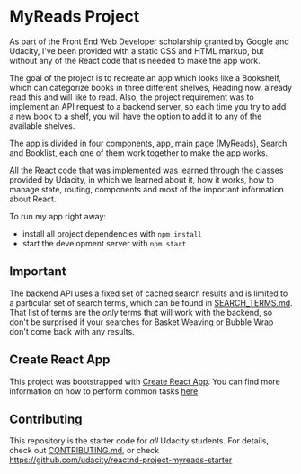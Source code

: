 # MyReads Project

As part of the Front End Web Developer scholarship granted by Google and Udacity, I've been provided with a static CSS and HTML markup, but without any of the React code that is needed to make the app work.

The goal of the project is to recreate an app which looks like a Bookshelf, which can categorize books in three different shelves, Reading now, already read this and will like to read. Also, the project requirement was to implement an API request to a backend server, so each time you try to add a new book to a shelf, you will have the option to add it to any of the available shelves.

The app is divided in four components, app, main page (MyReads), Search and Booklist, each one of them work together to make the app works.

All the React code that was implemented was learned through the classes provided by Udacity, in which we learned about it, how it works, how to manage state, routing, components and most of the important information about React.

To run my app right away:

* install all project dependencies with `npm install`
* start the development server with `npm start`

## Important
The backend API uses a fixed set of cached search results and is limited to a particular set of search terms, which can be found in [SEARCH_TERMS.md](SEARCH_TERMS.md). That list of terms are the _only_ terms that will work with the backend, so don't be surprised if your searches for Basket Weaving or Bubble Wrap don't come back with any results.

## Create React App

This project was bootstrapped with [Create React App](https://github.com/facebookincubator/create-react-app). You can find more information on how to perform common tasks [here](https://github.com/facebookincubator/create-react-app/blob/master/packages/react-scripts/template/README.md).

## Contributing

This repository is the starter code for _all_ Udacity students. For details, check out [CONTRIBUTING.md](CONTRIBUTING.md), or check https://github.com/udacity/reactnd-project-myreads-starter

